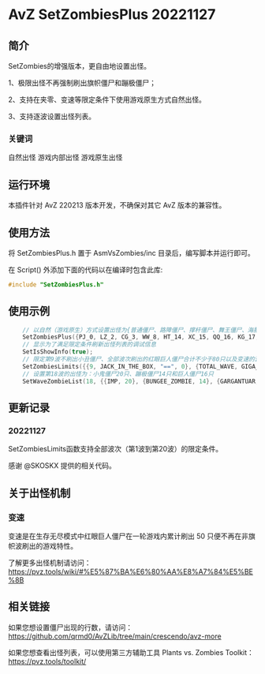 <!--
 * @Author: qrmd
 * @Date: 2022-07-06 09:56:07
 * @LastEditors: qrmd
 * @LastEditTime: 2022-11-28 10:36:56
 * @Description: 
 * 使用方法：1、前往https://gitee.com/vector-wlc/AsmVsZombies，根据教程下载并安装好AsmVsZombies
 *          2、前往游戏存档文件夹C:/ProgramData/PopCap Games/PlantsVsZombies/userdata，备份原游戏存档，然后用脚本配套的存档文件替换同名文件
 *          3、在Visul Studio Code中打开本脚本，右键点击编辑区空白处，在弹出菜单中选择“AvZ:Run Script”
 * 来自AvZScript公开脚本仓库：
 * 主库：https://github.com/qrmd0/AvZScript
 * 镜像库：https://gitee.com/qrmd/AvZScript
 * Copyright (c) 2022 by qrmd, All Rights Reserved. 
-->
# AvZ SetZombiesPlus 20221127

## 简介

SetZombies的增强版本，更自由地设置出怪。

1、极限出怪不再强制刷出旗帜僵尸和蹦极僵尸；

2、支持在夹零、变速等限定条件下使用游戏原生方式自然出怪。

3、支持逐波设置出怪列表。

### 关键词

自然出怪 游戏内部出怪 游戏原生出怪

## 运行环境

本插件针对 AvZ 220213 版本开发，不确保对其它 AvZ 版本的兼容性。

## 使用方法

将 SetZombiesPlus.h 置于 AsmVsZombies/inc 目录后，编写脚本并运行即可。

在 Script() 外添加下面的代码以在编译时包含此库:

```c++
#include "SetZombiesPlus.h"
```

## 使用示例

```c++
    // 以自然（游戏原生）方式设置出怪为{普通僵尸、路障僵尸、撑杆僵尸、舞王僵尸、海豚僵尸、小丑僵尸、气球僵尸、矿工僵尸、跳跳僵尸、红眼巨人僵尸}
    SetZombiesPlus({PJ_0, LZ_2, CG_3, WW_8, HT_14, XC_15, QQ_16, KG_17, TT_18, HY_32}, INTERNAL);
    // 显示为了满足限定条件刷新出怪列表的调试信息
    SetIsShowInfo(true);
    // 限定第9波不刷出小丑僵尸、全部波次刷出的红眼巨人僵尸合计不少于80只以及变速的波数不小于15
    SetZombiesLimits({{9, JACK_IN_THE_BOX, "==", 0}, {TOTAL_WAVE, GIGA_GARGANTUAR, ">=", 80}, {TRANS_WAVE, GIGA_GARGANTUAR, ">=", 15}});
    // 设置第18波的出怪为：小鬼僵尸20只、蹦极僵尸14只和巨人僵尸16只
    SetWaveZombieList(18, {{IMP, 20}, {BUNGEE_ZOMBIE, 14}, {GARGANTUAR, 16}});

```
## 更新记录

### 20221127

SetZombiesLimits函数支持全部波次（第1波到第20波）的限定条件。

感谢 @SKOSKX 提供的相关代码。

## 关于出怪机制

### 变速

变速是在生存无尽模式中红眼巨人僵尸在一轮游戏内累计刷出 50 只便不再在非旗帜波刷出的游戏特性。

了解更多出怪机制请访问：https://pvz.tools/wiki/#%E5%87%BA%E6%80%AA%E8%A7%84%E5%BE%8B

## 相关链接

如果您想设置僵尸出现的行数，请访问：
https://github.com/qrmd0/AvZLib/tree/main/crescendo/avz-more

如果您想查看出怪列表，可以使用第三方辅助工具 Plants vs. Zombies Toolkit：
https://pvz.tools/toolkit/